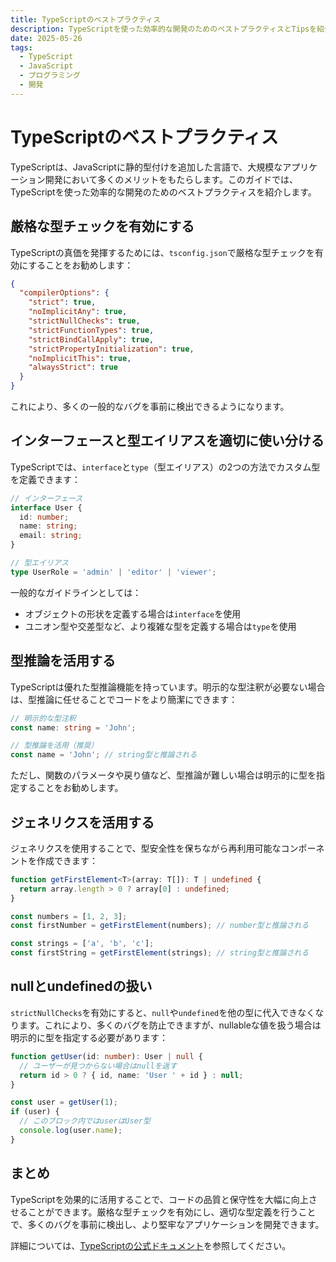 ```yaml
---
title: TypeScriptのベストプラクティス
description: TypeScriptを使った効率的な開発のためのベストプラクティスとTipsを紹介します。
date: 2025-05-26
tags: 
  - TypeScript
  - JavaScript
  - プログラミング
  - 開発
---
```


# TypeScriptのベストプラクティス

TypeScriptは、JavaScriptに静的型付けを追加した言語で、大規模なアプリケーション開発において多くのメリットをもたらします。このガイドでは、TypeScriptを使った効率的な開発のためのベストプラクティスを紹介します。

## 厳格な型チェックを有効にする

TypeScriptの真価を発揮するためには、`tsconfig.json`で厳格な型チェックを有効にすることをお勧めします：

```json
{
  "compilerOptions": {
    "strict": true,
    "noImplicitAny": true,
    "strictNullChecks": true,
    "strictFunctionTypes": true,
    "strictBindCallApply": true,
    "strictPropertyInitialization": true,
    "noImplicitThis": true,
    "alwaysStrict": true
  }
}
```

これにより、多くの一般的なバグを事前に検出できるようになります。

## インターフェースと型エイリアスを適切に使い分ける

TypeScriptでは、`interface`と`type`（型エイリアス）の2つの方法でカスタム型を定義できます：

```typescript
// インターフェース
interface User {
  id: number;
  name: string;
  email: string;
}

// 型エイリアス
type UserRole = 'admin' | 'editor' | 'viewer';
```

一般的なガイドラインとしては：

- オブジェクトの形状を定義する場合は`interface`を使用
- ユニオン型や交差型など、より複雑な型を定義する場合は`type`を使用

## 型推論を活用する

TypeScriptは優れた型推論機能を持っています。明示的な型注釈が必要ない場合は、型推論に任せることでコードをより簡潔にできます：

```typescript
// 明示的な型注釈
const name: string = 'John';

// 型推論を活用（推奨）
const name = 'John'; // string型と推論される
```

ただし、関数のパラメータや戻り値など、型推論が難しい場合は明示的に型を指定することをお勧めします。

## ジェネリクスを活用する

ジェネリクスを使用することで、型安全性を保ちながら再利用可能なコンポーネントを作成できます：

```typescript
function getFirstElement<T>(array: T[]): T | undefined {
  return array.length > 0 ? array[0] : undefined;
}

const numbers = [1, 2, 3];
const firstNumber = getFirstElement(numbers); // number型と推論される

const strings = ['a', 'b', 'c'];
const firstString = getFirstElement(strings); // string型と推論される
```

## nullとundefinedの扱い

`strictNullChecks`を有効にすると、`null`や`undefined`を他の型に代入できなくなります。これにより、多くのバグを防止できますが、nullableな値を扱う場合は明示的に型を指定する必要があります：

```typescript
function getUser(id: number): User | null {
  // ユーザーが見つからない場合はnullを返す
  return id > 0 ? { id, name: 'User ' + id } : null;
}

const user = getUser(1);
if (user) {
  // このブロック内ではuserはUser型
  console.log(user.name);
}
```

## まとめ

TypeScriptを効果的に活用することで、コードの品質と保守性を大幅に向上させることができます。厳格な型チェックを有効にし、適切な型定義を行うことで、多くのバグを事前に検出し、より堅牢なアプリケーションを開発できます。

詳細については、[TypeScriptの公式ドキュメント](https://www.typescriptlang.org/docs/)を参照してください。
